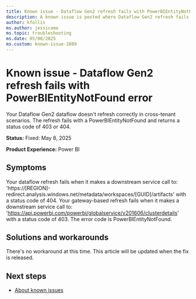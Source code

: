 ```yaml
---
title: Known issue - Dataflow Gen2 refresh fails with PowerBIEntityNotFound error
description: A known issue is posted where Dataflow Gen2 refresh fails with PowerBIEntityNotFound error.
author: kfollis
ms.author: jessicamo
ms.topic: troubleshooting  
ms.date: 05/08/2025
ms.custom: known-issue-1089
---
```


# Known issue - Dataflow Gen2 refresh fails with PowerBIEntityNotFound error

Your Dataflow Gen2 dataflow doesn't refresh correctly in cross-tenant scenarios. The refresh fails with a PowerBIEntityNotFound and returns a status code of 403 or 404.

**Status:** Fixed: May 8, 2025

**Product Experience:** Power BI

## Symptoms

Your dataflow refresh fails when it makes a downstream service call to: 'https://[REGION]-redirect.analysis.windows.net/metadata/workspaces/[GUID]/artifacts' with a status code of 404. Your gateway-based refresh fails when it makes a downstream service call to: 'https://api.powerbi.com/powerbi/globalservice/v201606/clusterdetails' with a status code of 403. The error code is PowerBIEntityNotFound.

## Solutions and workarounds

There's no workaround at this time. This article will be updated when the fix is released.

## Next steps

- [About known issues](https://support.fabric.microsoft.com/known-issues)

